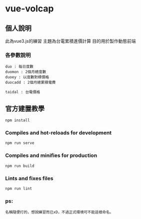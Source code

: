# vue-volcap

## 個人說明
此為vue3.js的練習
主題為台電累積進價計算
目的用於製作動態前端

### 各參數說明
```
duo : 每日度數
duomon : 2個月總度數
duoey : 以度數對標價格
duocadd : 2個月總累積電費

taidal : 台電價格
```

## 官方建置教學
```
npm install
```

### Compiles and hot-reloads for development
```
npm run serve
```

### Compiles and minifies for production
```
npm run build
```

### Lints and fixes files
```
npm run lint
```

### ps:
```
名稱隨便打的，想說練習而已xD，不過正式環境可不能這樣命名。
```